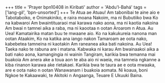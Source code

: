 +++
title = 'Prayer bpn10408 in Kiribati'
author = 'Abdu'l-Bahá'
tags = ['lang-gil', 'bpn-unsorted']
+++
Te Atua ae Atuau! Am tabonibai te aine aio e Tabotaboiko, e Onimakiniko, e raira moana Nakoim, ma ni Bubutiiko bwa Ko na kabwaroi Am bwaintituaraoi mai karawa nako aona, ma ni kaotia nakoina Am bwai n tamnei aika a raba, ma ni kaootaa n ootan Aroarom n Atua.
Au Uea! Kamatairika matan buu te mwaane aio. Ko na kakukureia nanona man ootan Ataakim, Ko na katika ana iango nakon Tamaroam ae oota nako, kabebetea tamneina ni kaotakin Am raneanea aika bati nakoina.
Au Uea! Taeka nako te rabuna are i matana. Kabwaka ni karau Am bwainaakoi aika a bati nako aona, kamangingia ni wainin Tangiram, karikia bwa temanna mai buakoia Am anera ake a toua aon te aba aio ni waeia, ma tamneia ngkanne a kiba rinanon karawa ake rietakaei. Karikia bwa te taura ae e oota mwaaka, are e oota nako n ootan  Wanawanam i buakoia aomata. 
Ni koaua, boni Ngkoe te Kakaawaki, te Akitoki n Angaanga, Teuare E Ukuuki Baina.
